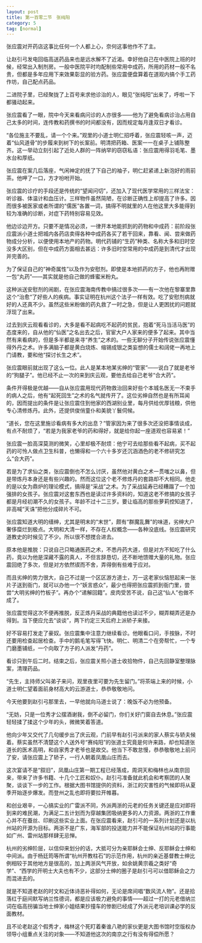 ```yaml
---
layout: post
title: 第一百零二节　张纯阳
category: 5
tag: [normal]
---
```


张应震对开药店这事比任何一个人都上心，奈何这事他作不了主。

让赵引弓发电回临高送药品来也是远水解不了近渴。幸好他自己在中医院上班的时候，经常出入制剂房。一般中医院平时均配制些常用中成药，所用的药材一般不名贵，但都是多年应用下来效果彰显的验方药。张应震便盘算着在道观内搞个手工药作坊，自己配点药品。

二进院子里，已经聚拢了上百号来求他诊治的人，眼见“张纯阳”出来了，呼啦一下都骚动起来。

张应震看了一眼，院中今天来看病问诊的人亦很多――他为了避免看病诊治占用自己太多的时间，连传教和药撰书的时间都没有，因而规定每月逢双日才看诊。

“各位施主不要乱，请一个个来。”观里的小道士明仁招呼着，张应震轻咳一声，迈着“仙风道骨”的步履来到树下的长案前。明清把药箱、医案一一在桌子上铺陈整齐。这一举动立刻引起了近处人群的一阵纳罕的窃窃私语：张应震用得羽毛笔、墨水台和厚纸。

张应震在案几后落座，气闲神定的抚了下自己的袖子，明仁赶紧递上新泡好的雨前茶。他呷了一口，方才吩咐开始。

张应震的诊疗的手段还是传统的“望闻问切”，还加入了现代医学常用的三样法宝：听诊器、体温计和血压计。三样物件虽然简陋，在诊断正确性上却提高了许多。因而很多被医家或者所谓的“儒医”各置一词，搞得不明就里的人在他这里大多能得到较为准确的诊断，对症下药特别容易见效。

他边诊边开方。只要不是情况必须，一律开本地能抓到的药物和中成药：前阶段张应震派小道士把城内各药店卖得各种中成药各买了若干回来，靠看、闻、尝来做药物成分分析，以便使用本地产的药物。明代药铺的“生药”种类、名称大多和旧时空没多大区别，但在中成药方面相去甚远：许多旧时空常用的中成药是到清代才出现并完善的。

为了保证自己的“神奇属性”以及作为安慰剂。即使是本地抓药的方子，他也再附赠一包“丸药”――其实就是他自己做的蜂蜜米粉丸。

这种派送安慰剂的闹剧，在张应震海南传教中搞过很多次――有一次他在黎寨里靠这个“治愈“了好些人的疾病。事实证明在杭州这个法子一样有效。吃了安慰剂病就好的人还真不少。虽然这些米粉做的药丸救了一时之急，但是让人更困扰的问题就浮现了出来。

过去到庆云观看看诊的，大多是看不起病吃不起药的贫民，抱着“死马当活马医”的态度来的，自从他的“仙医”之名出去之后，官宦大户人家来的便多了起来。其中当然有来看病的，但是多半都是来寻“养生”之术的。一些无聊分子开始传说张应震懂得外丹之术。许多满脑子都是黄白烧炼、缩锡成银之类妄想的儒士和阔佬一再地上门请教，要和他“探讨长生之术”。

张应震眼前就出现了这么一位。此人是某本地某劣绅的“管家”――说白了就是老爷的“狗腿子”。他已经不止一次的来到庆云观，要他去给自己老爷“合大药”。

条件开得极是优越――自从张应震用现代药物救治回来好些个本城名医无一不束手的病人之后，他有“起死回生”之术的名气就传开了。这位劣绅自然也是有所耳闻的，因而提出的条件是让张应震住到他家的西湖别业里，每月供给优厚钱粮，供他专心清修炼丹。此外，还提供俊俏童仆和美貌丫鬟伺候。

“道长，您在这里施诊看病有多大的出息？”管家因为来了很多次还没把事情谈成，有点不耐烦了，“若是为我家老爷的药和得好，就是给你起一座道观也容易紧！”

张应震一脸高深莫测的微笑，心里却极不耐烦：他宁可去给那些看不起病，买不起药的可怜人做点卫生科普，也懒得和一个六十多岁还沉涵酒色的老不修研究怎么“合大药”。

若是为了求仙之类，张应震倒也不怎么讨厌，虽然他对黄白之术一贯嗤之以鼻，但是带炼丹本身还是有些兴趣的。然而这位这个老不修炼丹的套路却不大相同。他走的是以女为鼎炉的理论模式，搞得是“采战”之术。为了采战延寿已经糟蹋了一个加强排的女孩子。张应震对这套东西也是读过许多资料的，知道这老不修搞的女孩子都是月经初潮不久的女孩子。年龄不过十二三岁。要让临高的那些萝莉控知道了，非高喊“天诛”把他分成碎片不可。

张应震知道大明的缙绅，尤其是明末的“末世”，颇有“群魔乱舞”的味道，劣绅大户奢侈糜烂到极点。大明和大清一样，不存在人权概念――各种没底线。张应震研究道教史的时候见了不少。所以很不想搅合进去。

原本他是推脱：只说自己只略通医药之术，不悉丹药大道，但是对方不知吃了什么药，竟以为他是深藏不露的真人，不但言辞恳切，还不断地馈赠大量的礼物。张应震回绝了多次，但是对方依然锲而不舍，弄得倒有些难于应对。

而且劣绅的势力很大，自己不过是一个区区游方道士，万一这老家伙恼怒起来一张片子送到衙门，就可以办他一个“妖言惑众”，最少也得把张应震抓到衙门里，尝尝“大明劣绅的竹板子”。再办个“递解回籍”。皮肉受苦不说，自己这“仙人”也做不成了。

张应震觉得这次不便再推脱，反正炼丹采战的典籍他也读过不少，糊弄糊弄还是办得到。当下便应允去“谈谈”，两下约定三天后府上派轿子来接。

好不容易打发走了豪奴。张应震集中注意力继续看诊。他眼看口问，手按脉，不时还要用检查起居检查。手中的鹅毛笔写得飞快。明仁、明清二个在旁帮忙，一个专门磨墨铺纸，一个向取了方子的人派发“丹药”。

看诊只到午后二时。结束之后，张应震关照小道士收拾物件，自己先回静室整理脉案，清理药品。

“先生，主持师父叫弟子来问，观里夜里可要为先生留门。”将茶端上来的时候，小道士明仁望着面前身材高大的云游道士，恭恭敬敬地问。

今天他要到赵引弓那里去，一早他就向马道士说了：晚饭不必为他预备。

“无妨，只是一位秀才公摆酒谢我，倒不必留门，你们关好门窗自去休息。”张应震轻轻揉了揉这个少年的头，微微笑着答道。

他向少年又交代了几句缓步出了庆云观，门前早有赵引弓派来的家人蔡实与轿夫候着。蔡实虽然不清楚这个人送外号“赛纯阳”的张道士究竟是何许来路，却也知道张道长的医术高明，和自家秀才老爷也是故交。他当下不敢怠慢，恭恭敬敬地上前问了安，请张应震上了轿子，一行人朝着凤凰山庄而去。

这次宴请不是“叙旧”，凤凰山庄第一期工程已经落成，周洞天和梅林也从南京回来，带来了许多书籍、十几个工匠和奴仆。赵引弓准备就此机会和考察团的人聚聚，谈谈下一步的工作。根据大图书馆提供的资料，浙江的灾害性的气候即将从夏季开始逐步爆发。而登州之乱也即将要拉开帷暮。

和创业艰辛，一心搞实业的广雷派不同，外派两浙的元老的任务关键还是应对即将到来的难民潮，为满足二五计划而为穿越集团吸纳更多的人力资源。两浙的工作重心并不在蚕丝、印刷这些实业上面。在张应震看来，赵引弓的一系列计划还是以杭州站的开源为目标。两浙不是广东，海军部的投送能力并不能保证杭州站的行事能如广州、雷州站那样肆无忌惮。

杭州的劣绅阶层，以信仰来划分的话，大抵可分为亲耶稣会士绅、反耶稣会士绅和中间派。由于杨廷筠等所谓“杭州开教柱石”的示范作用，杭州的亲近基督教士绅比例相较于其他地方是很高的，加上两浙风气开放，如余姚黄宗羲之类好“奇学”、“西学的开明士大夫也有不少，这部分士绅的圈子是赵引弓可以借耶稣会之力而混进去的。

就是不知道老赵的时文和近体诗恶补得如何，无论是席间唱“数风流人物”。还是拾落红于庭间默写纳兰性德词，都是应该极力避免的事情――超过一打的元老借纳兰词在临高拐骗当地士绅家小姐结果抄撞车的惨剧已经成了外派元老培训课必学的反面教材。

且不论老赵这个假秀才，梅林这个死盯着秦谁八艳的家伙更是大图书馆时空版权办领导小组重点关注的对象――不知道他这次的南京之行有没有得偿所愿？